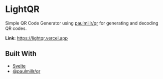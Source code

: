 # LightQR

Simple QR Code Generator using [paulmillr/qr](https://www.npmjs.com/package/@paulmillr) for generating and decoding QR codes.

**Link:** <https://lightqr.vercel.app>

## Built With

- [Svelte](https://svelte.dev/)
- [@paulmillr/qr](https://www.npmjs.com/package/@paulmillr)
